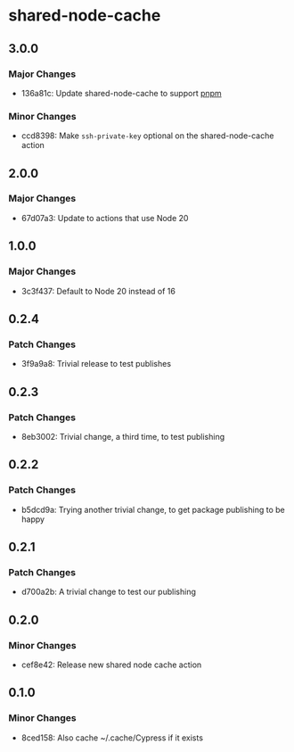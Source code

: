 # shared-node-cache

## 3.0.0

### Major Changes

-   136a81c: Update shared-node-cache to support [pnpm](pnpm.io)

### Minor Changes

-   ccd8398: Make `ssh-private-key` optional on the shared-node-cache action

## 2.0.0

### Major Changes

-   67d07a3: Update to actions that use Node 20

## 1.0.0

### Major Changes

-   3c3f437: Default to Node 20 instead of 16

## 0.2.4

### Patch Changes

-   3f9a9a8: Trivial release to test publishes

## 0.2.3

### Patch Changes

-   8eb3002: Trivial change, a third time, to test publishing

## 0.2.2

### Patch Changes

-   b5dcd9a: Trying another trivial change, to get package publishing to be happy

## 0.2.1

### Patch Changes

-   d700a2b: A trivial change to test our publishing

## 0.2.0

### Minor Changes

-   cef8e42: Release new shared node cache action

## 0.1.0

### Minor Changes

-   8ced158: Also cache ~/.cache/Cypress if it exists
